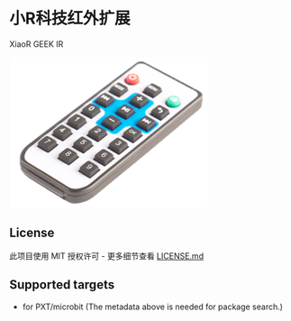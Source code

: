 # 小R科技红外扩展
XiaoR GEEK IR

![remote control](./ir_remote.png?raw=true "remote control")

## License

此项目使用 MIT 授权许可 - 更多细节查看 [LICENSE.md](LICENSE.md)

## Supported targets

* for PXT/microbit
(The metadata above is needed for package search.)
